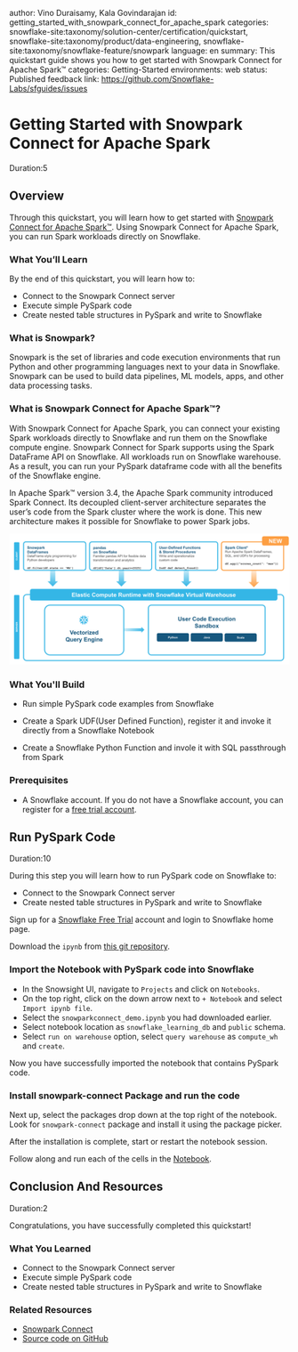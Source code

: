 author: Vino Duraisamy, Kala Govindarajan
id: getting_started_with_snowpark_connect_for_apache_spark
categories: snowflake-site:taxonomy/solution-center/certification/quickstart, snowflake-site:taxonomy/product/data-engineering, snowflake-site:taxonomy/snowflake-feature/snowpark
language: en
summary: This quickstart guide shows you how to get started with Snowpark Connect for Apache Spark™ categories: Getting-Started
environments: web
status: Published
feedback link: https://github.com/Snowflake-Labs/sfguides/issues

# Getting Started with Snowpark Connect for Apache Spark
<!-- ------------------------ -->
Duration:5

## Overview

Through this quickstart, you will learn how to get started with [Snowpark Connect for Apache Spark™](https://www.snowflake.com/en/blog/snowpark-connect-apache-spark-preview/). Using Snowpark Connect for Apache Spark, you can run Spark workloads directly on Snowflake.

### What You’ll Learn

By the end of this quickstart, you will learn how to:

* Connect to the Snowpark Connect server
* Execute simple PySpark code
* Create nested table structures in PySpark and write to Snowflake

### What is Snowpark?

Snowpark is the set of libraries and code execution environments that run Python and other programming languages next to your data in Snowflake. Snowpark can be used to build data pipelines, ML models, apps, and other data processing tasks.

### What is Snowpark Connect for Apache Spark™?

With Snowpark Connect for Apache Spark, you can connect your existing Spark workloads directly to Snowflake and run them on the Snowflake compute engine. Snowpark Connect for Spark supports using the Spark DataFrame API on Snowflake. All workloads run on Snowflake warehouse. As a result, you can run your PySpark dataframe code with all the benefits of the Snowflake engine.

In Apache Spark™ version 3.4, the Apache Spark community introduced Spark Connect. Its decoupled client-server architecture separates the user’s code from the Spark cluster where the work is done. This new architecture makes it possible for Snowflake to power Spark jobs.

![Snowpark Connect](assets/snowpark_connect.png)

### What You'll Build

* Run simple PySpark code examples from Snowflake

* Create a Spark UDF(User Defined Function), register it and invoke it directly from a Snowflake Notebook

* Create a Snowflake Python Function and invole it with SQL passthrough from Spark

### Prerequisites

* A Snowflake account. If you do not have a Snowflake account, you can register for a [free trial account](https://signup.snowflake.com/).

<!-- ------------------------ -->
## Run PySpark Code

Duration:10

During this step you will learn how to run PySpark code on Snowflake to:

* Connect to the Snowpark Connect server
* Create nested table structures in PySpark and write to Snowflake

Sign up for a [Snowflake Free Trial](https://signup.snowflake.com/) account and login to Snowflake home page. 

Download the `ipynb` from [this git repository](https://github.com/Snowflake-Labs/sf-samples/blob/main/samples/snowpark_connect/snowparkconnect_demo.ipynb).

### Import the Notebook with PySpark code into Snowflake

* In the Snowsight UI, navigate to `Projects` and click on `Notebooks`.
* On the top right, click on the down arrow next to `+ Notebook` and select `Import ipynb file`.
* Select the `snowparkconnect_demo.ipynb` you had downloaded earlier.
* Select notebook location as `snowflake_learning_db` and `public` schema.
* Select `run on warehouse` option, select `query warehouse` as `compute_wh` and `create`.

Now you have successfully imported the notebook that contains PySpark code.

### Install snowpark-connect Package and run the code

Next up, select the packages drop down at the top right of the notebook. Look for `snowpark-connect` package and install it using the package picker.

After the installation is complete, start or restart the notebook session.

Follow along and run each of the cells in the [Notebook](https://github.com/Snowflake-Labs/sf-samples/blob/main/samples/snowpark_connect/snowparkconnect_demo.ipynb).

<!-- ------------------------ -->
## Conclusion And Resources

Duration:2

Congratulations, you have successfully completed this quickstart! 

### What You Learned

* Connect to the Snowpark Connect server
* Execute simple PySpark code
* Create nested table structures in PySpark and write to Snowflake

### Related Resources

* [Snowpark Connect](https://docs.snowflake.com/en/developer-guide/snowpark-connect/snowpark-connect-overview)   
* [Source code on GitHub](https://github.com/Snowflake-Labs/sf-samples/blob/main/samples/snowpark_connect/snowparkconnect_demo.ipynb)  
